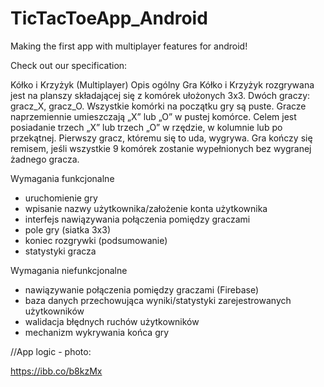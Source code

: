 # TicTacToeApp_Android
Making the first app with multiplayer features for android!

Check out our specification:

Kółko i Krzyżyk (Multiplayer)
Opis ogólny
Gra Kółko i Krzyżyk rozgrywana jest na planszy składającej się z komórek ułożonych 3x3. Dwóch graczy: gracz_X, gracz_O. Wszystkie komórki na początku gry są puste. Gracze naprzemiennie umieszczają „X” lub „O” w pustej komórce. Celem jest posiadanie trzech „X” lub trzech „O” w rzędzie, w kolumnie lub po przekątnej. Pierwszy gracz, któremu się to uda, wygrywa. Gra kończy się remisem, jeśli wszystkie 9 komórek zostanie wypełnionych bez wygranej żadnego gracza.

Wymagania funkcjonalne
- uruchomienie gry
- wpisanie nazwy użytkownika/założenie konta użytkownika
- interfejs nawiązywania połączenia pomiędzy graczami
- pole gry (siatka 3x3)
- koniec rozgrywki (podsumowanie)
- statystyki gracza

Wymagania niefunkcjonalne
- nawiązywanie połączenia pomiędzy graczami (Firebase)
- baza danych przechowująca wyniki/statystyki zarejestrowanych użytkowników
- walidacja błędnych ruchów użytkowników
- mechanizm wykrywania końca gry

//App logic - photo:

https://ibb.co/b8kzMx

